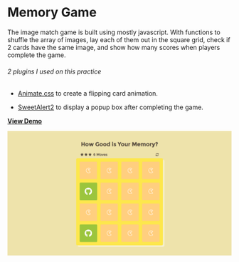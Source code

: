 # Memory Game
The image match game is built using mostly javascript. With functions to shuffle the array of images, lay each of them out in the square grid, check if 2 cards have the same image, and show how many scores when players complete the game. 

###### 2 plugins I used on this practice

- [Animate.css](https://github.com/daneden/animate.css) to create a flipping card animation.

- [SweetAlert2](https://limonte.github.io/sweetalert2/) to display a popup box after completing the game.  

[**View Demo**](https://chinyi3005.github.io/100websites/17-memory-game)

![how good is your memory](./demo-memory-game.png)
